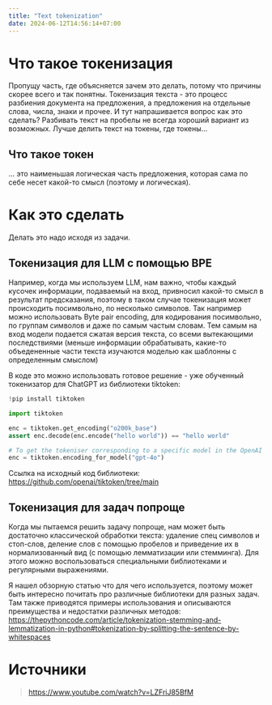 ```yaml
---
title: "Text tokenization"
date: 2024-06-12T14:56:14+07:00
---
```


# Что такое токенизация
Пропущу часть, где объясняется зачем это делать, потому что причины скорее всего и так понятны.
Токенизация текста - это процесс разбиения документа на предложения, а предложения на отдельные слова, числа, знаки и прочее.
И тут напрашивается вопрос как это сделать? Разбивать текст на пробелы не всегда хороший вариант из возможных. Лучше делить текст на токены, где токены...
## Что такое токен
... это наименьшая логическая часть предложения, которая сама по себе несет какой-то смысл (поэтому и логическая).

# Как это сделать
Делать это надо исходя из задачи. 
## Токенизация для LLM с помощью BPE
Например, когда мы используем LLM, нам важно, чтобы каждый кусочек информации, подаваемый на вход, привносил какой-то смысл в результат предсказания, поэтому в таком случае токенизация может происходить посимвольно, по несколько символов. Так например можно использовать Byte pair encoding, для кодирования посимвольно, по группам символов и даже по самым частым словам. Тем самым на вход модели подается сжатая версия текста, со всеми вытекающими последствиями (меньше информации обрабатывать, какие-то объедененные части текста изучаются моделью как шаблонны с определенным смыслом)

В коде это можно использовать готовое решение - уже обученный токенизатор для ChatGPT из библиотеки tiktoken:
```python
!pip install tiktoken

import tiktoken

enc = tiktoken.get_encoding("o200k_base")
assert enc.decode(enc.encode("hello world")) == "hello world"

# To get the tokeniser corresponding to a specific model in the OpenAI API:
enc = tiktoken.encoding_for_model("gpt-4o")
```

Ссылка на исходный код библиотеки:
https://github.com/openai/tiktoken/tree/main

## Токенизация для задач попроще
Когда мы пытаемся решить задачу попроще, нам может быть достаточно классической обработки текста: удаление спец символов и стоп-слов, деление слов с помощью пробелов и приведение их в нормализованный вид (с помощью лемматизации или стемминга). Для этого можно воспользоваться специальными библиотеками и регулярными выражениями.

Я нашел обзорную статью что для чего используется, поэтому может быть интересно почитать про различные библиотеки для разных задач. Там также приводятся примеры использования и описываются преимущества и недостатки различных методов:
https://thepythoncode.com/article/tokenization-stemming-and-lemmatization-in-python#tokenization-by-splitting-the-sentence-by-whitespaces

# Источники

> https://www.youtube.com/watch?v=LZFriJ85BfM
